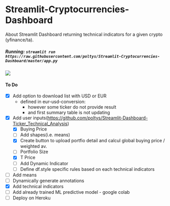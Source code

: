 # Streamlit-Cryptocurrencies-Dashboard
About Streamlit Dashboard returning technical indicators for a given crypto (yfinance/ta).

##### Running: `streamlit run https://raw.githubusercontent.com/poltys/Streamlit-Cryptocurrencies-Dashboard/master/app.py`
![](https://github.com/poltys/Streamlit-Cryptocurrencies-Dashboard/blob/master/extra/streamlit-crypto-2020-08-31-17-08-89.gif)

#### To Do
- [X] Add option to download list with USD or EUR
  - defined in eur-usd-conversion:
    - however some ticker do not provide result
    - and first summary table is not updating
- [X] Add user inputs(https://github.com/poltys/Streamlit-Dashboard-Ticker_Technical_Analysis)
  - [X] Buying Price
  - [ ] Add shapes(i.e. means)
  - [X] Create button to upload portfio detail and calcul global buying price / weighted av.
  - [ ] Portfolio Size
  - [X] T Price
  - [ ] Add Dynamic Indicator
  - [ ] Define df.style specific rules based on each technical indicators
- [ ] Add means
- [ ] Dynamically generate annotations
- [X] Add technical indicators
- [ ] Add already trained ML predictive model - google colab
- [ ] Deploy on Heroku
